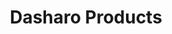 ---
title: Dasharo Products
description: Open Source BIOS firmware solution for selected platforms

layout: products

banner:
  title: Dasharo <br> <span>PRODUCTS</span>
  description: Open Source BIOS firmware solution for selected platforms.

  page_content_list:
  - title: Use <span>cases</span>
    icon: images/icons/knight-black-chess-right-grey.png
    link: "#use-cases"
    
  - title: Data <span>sheets</span>
    icon: images/icons/rook-grey.png
    link: "#data-sheets"


use_cases:
  title: Use <span>cases</span>
  content_in_progress: false

  content_list:
  - title: Dasharo Workstation
    link: "https://kingsgambit.dasharo.com/"
    description: Dasharo firmware for reference platform Dell Optiplex 7010/9010. The products included and the hardware compatibility list will be published soon.
    
  - title: Dasharo Firewall
    link: "https://pcengines.github.io/"
    description: Dasharo firmware for reference platform PC Engines apu2. Click to see the products included and the hardware compatibility list.


data_sheets:
  title: Data <span>sheets</span>
  content_in_progress: true

  content_list:
  - title: Datasheet Dasharo Firewall
    link: "/"
    description: Features and specification of Dasharo Swiss Gambit for PC Engines apu2

---